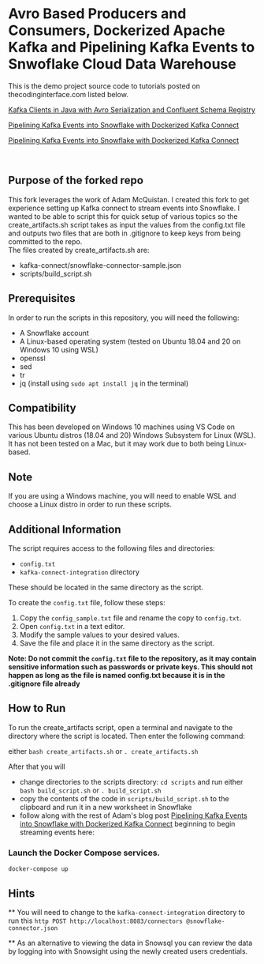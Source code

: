 # Avro Based Producers and Consumers, Dockerized Apache Kafka and Pipelining Kafka Events to Snwoflake Cloud Data Warehouse

This is the demo project source code to tutorials posted on thecodinginterface.com listed below.

[Kafka Clients in Java with Avro Serialization and Confluent Schema Registry](https://thecodinginterface.com/blog/gradle-java-avro-kafka-clients/)

[Pipelining Kafka Events into Snowflake with Dockerized Kafka Connect](https://thecodinginterface.com/blog/snowflake-kafka-connect-data-pipeline/)

[Pipelining Kafka Events into Snowflake with Dockerized Kafka Connect](https://thecodinginterface.com/blog/snowflake-kafka-connect-data-pipeline/)

<br>

## Purpose of the forked repo
This fork leverages the work of Adam McQuistan. I created this fork to get experience setting up Kafka connect to stream events into Snowflake. I wanted to be able to script this for quick setup of various topics so the create_artifacts.sh script takes as input the values from the config.txt file and outputs two files that are both in .gitignore to keep keys from being committed to the repo. 
<br>
The files created by create_artifacts.sh are:
- kafka-connect/snowflake-connector-sample.json
- scripts/build_script.sh

## Prerequisites

In order to run the scripts in this repository, you will need the following:

- A Snowflake account
- A Linux-based operating system (tested on Ubuntu 18.04 and 20 on Windows 10 using WSL)
- openssl
- sed
- tr
- jq (install using `sudo apt install jq`
 in the terminal)

## Compatibility

This has been developed on Windows 10 machines using VS Code on various Ubuntu distros (18.04 and 20) Windows Subsystem for Linux (WSL). It has not been tested on a Mac, but it may work due to both being Linux-based.

## Note

If you are using a Windows machine, you will need to enable WSL and choose a Linux distro in order to run these scripts.

## Additional Information

The script requires access to the following files and directories:

- `config.txt`
- `kafka-connect-integration` directory

These should be located in the same directory as the script.

To create the `config.txt` file, follow these steps:

1. Copy the `config_sample.txt` file and rename the copy to `config.txt`.
2. Open `config.txt` in a text editor.
3. Modify the sample values to your desired values.
4. Save the file and place it in the same directory as the script.

**Note: Do not commit the `config.txt` file to the repository, as it may contain sensitive information such as passwords or private keys. This should not happen as long as the file is named config.txt because it is in the .gitignore file already**

## How to Run

To run the create_artifacts script, open a terminal and navigate to the directory where the script is located. Then enter the following command:

either `bash create_artifacts.sh` or `. create_artifacts.sh`

After that you will 
- change directories to the scripts directory: `cd scripts` and run either `bash build_script.sh` or `. build_script.sh`
- copy the contents of the code in `scripts/build_script.sh` to the clipboard and run it in a new worksheet in Snowflake 
- follow along with the rest of Adam's blog post [Pipelining Kafka Events into Snowflake with Dockerized Kafka Connect](https://thecodinginterface.com/blog/snowflake-kafka-connect-data-pipeline/) beginning to begin streaming events here: 

### Launch the Docker Compose services.

`docker-compose up`

## Hints
** You will need to change to the `kafka-connect-integration` directory to run this `http POST http://localhost:8083/connectors @snowflake-connector.json`

** As an alternative to viewing the data in Snowsql you can review the data by logging into with Snowsight using the newly created users credentials.

